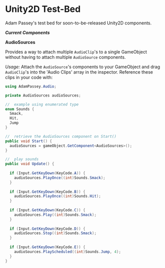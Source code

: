 Unity2D Test-Bed
=================

Adam Passey's test bed for soon-to-be-released Unity2D components.

***Current Components***

**AudioSources**

Provides a way to attach multiple `AudioClip`'s to a single GameObject without having to attach
multiple `AudioSource` components.

*Usage:* Attach the `AudioSource`'s components to your GameObject and drag `AudioClip`'s into 
the 'Audio Clips' array in the inspector. Reference these clips in your code with:

```C#
using AdamPassey.Audio;

private AudioSources audioSources;

//  example using enumerated type
enum Sounds {
  Smack,
  Hit,
  Jump
}

//  retrieve the AudioSources component on Start()
public void Start() {
  audioSources = gameObject.GetComponent<AudioSources>();
}

//  play sounds
public void Update() {
  
  if (Input.GetKeyDown(KeyCode.A)) {
    audioSources.PlayOnce((int)Sounds.Smack);
  }
  
  if (Input.GetKeyDown(KeyCode.B)) {
    audioSources.PlayOnce((int)Sounds.Hit);
  }
  
  if (Input.GetKeyDown(KeyCode.C)) {
    audioSources.Play((int)Sounds.Smack);
  }
  
  if (Input.GetKeyDown(KeyCode.D)) {
    audioSources.Stop((int)Sounds.Smack);
  }
  
  if (Input.GetKeyDown(KeyCode.E)) {
    audioSources.PlayScheduled((int)Sounds.Jump, 4);
  }
}

```
